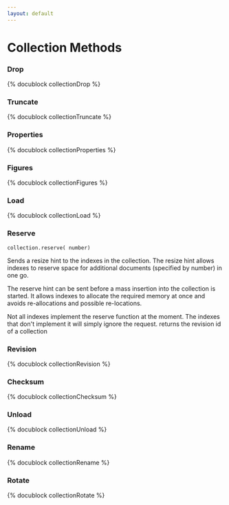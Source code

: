 ```yaml
---
layout: default
---
```

Collection Methods
==================

### Drop
<!-- arangod/V8Server/v8-collection.cpp -->
{% docublock collectionDrop %}

### Truncate
<!-- js/server/modules/org/arangodb/arango-collection.js-->
{% docublock collectionTruncate %}

### Properties
<!-- arangod/V8Server/v8-collection.cpp -->
{% docublock collectionProperties %}

### Figures
<!-- arangod/V8Server/v8-collection.cpp -->
{% docublock collectionFigures %}

### Load
<!-- arangod/V8Server/v8-collection.cpp -->
{% docublock collectionLoad %}

### Reserve
`collection.reserve( number)`

Sends a resize hint to the indexes in the collection. The resize hint allows indexes to reserve space for additional documents (specified by number) in one go.

The reserve hint can be sent before a mass insertion into the collection is started. It allows indexes to allocate the required memory at once and avoids re-allocations and possible re-locations.

Not all indexes implement the reserve function at the moment. The indexes that don't implement it will simply ignore the request. returns the revision id of a collection

### Revision
<!-- arangod/V8Server/v8-collection.cpp -->
{% docublock collectionRevision %}

### Checksum
<!-- arangod/V8Server/v8-query.cpp -->
{% docublock collectionChecksum %}

### Unload
<!-- arangod/V8Server/v8-collection.cpp -->
{% docublock collectionUnload %}

### Rename
<!-- arangod/V8Server/v8-collection.cpp -->
{% docublock collectionRename %}

### Rotate
<!-- arangod/V8Server/v8-collection.cpp -->
{% docublock collectionRotate %}
